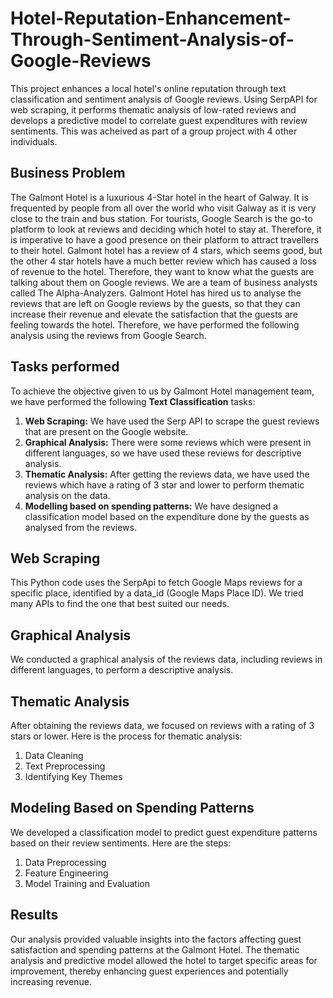 # Hotel-Reputation-Enhancement-Through-Sentiment-Analysis-of-Google-Reviews
This project enhances a local hotel's online reputation through text classification and sentiment analysis of Google reviews. Using SerpAPI for web scraping, it performs thematic analysis of low-rated reviews and develops a predictive model to correlate guest expenditures with review sentiments. This was acheived as part of a group project with 4 other individuals.

## Business Problem
The Galmont Hotel is a luxurious 4-Star hotel in the heart of Galway. It is frequented by people from all over the world who visit Galway as it is very close to the train and bus station. For tourists, Google Search is the go-to platform to look at reviews and deciding which hotel to stay at. Therefore, it is imperative to have a good presence on their platform to attract travellers to their hotel. Galmont hotel has a review of 4 stars, which seems good, but the other 4 star hotels have a much better review which has caused a loss of revenue to the hotel. Therefore, they want to know what the guests are talking about them on Google reviews. We are a team of business analysts called The Alpha-Analyzers. Galmont Hotel has hired us to analyse the reviews that are left on Google reviews by the guests, so that they can increase their revenue and elevate the satisfaction that the guests are feeling towards the hotel. Therefore, we have performed the following analysis using the reviews from Google Search.

## Tasks performed

To achieve the objective given to us by Galmont Hotel management team, we have performed the following **Text Classification** tasks:

1. **Web Scraping:** We have used the Serp API to scrape the guest reviews that are present on the Google website.
2. **Graphical Analysis:** There were some reviews which were present in different languages, so we have used these reviews for descriptive analysis.
3. **Thematic Analysis:** After getting the reviews data, we have used the reviews which have a rating of 3 star and lower to perform thematic analysis on the data.
4. **Modelling based on spending patterns:** We have designed a classification model based on the expenditure done by the guests as analysed from the reviews.

## Web Scraping
This Python code uses the SerpApi to fetch Google Maps reviews for a specific place, identified by a data_id (Google Maps Place ID). We tried many APIs to find the one that best suited our needs.

## Graphical Analysis
We conducted a graphical analysis of the reviews data, including reviews in different languages, to perform a descriptive analysis.

## Thematic Analysis
After obtaining the reviews data, we focused on reviews with a rating of 3 stars or lower. Here is the process for thematic analysis:

1. Data Cleaning
2. Text Preprocessing
3. Identifying Key Themes

## Modeling Based on Spending Patterns
We developed a classification model to predict guest expenditure patterns based on their review sentiments. Here are the steps:

1. Data Preprocessing
2. Feature Engineering
3. Model Training and Evaluation

## Results
Our analysis provided valuable insights into the factors affecting guest satisfaction and spending patterns at the Galmont Hotel. The thematic analysis and predictive model allowed the hotel to target specific areas for improvement, thereby enhancing guest experiences and potentially increasing revenue.
